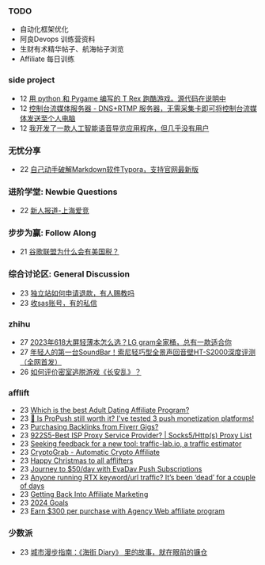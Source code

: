 ### TODO
-  自动化框架优化
-  阿良Devops 训练营资料
-  生财有术精华帖子、航海帖子浏览
-  Affiliate 每日训练

### side project
<!-- sideproject:START -->
-  12 [用 python 和 Pygame 编写的 T Rex 跑酷游戏。源代码在说明中](https://www.youtube.com/watch?v=pZySIXSelCA)
-  12 [控制台流媒体服务器 - DNS+RTMP 服务器，无需采集卡即可将控制台流媒体发送至个人电脑](https://github.com/Aioros/console-streaming-server)
-  12 [我开发了一款人工智能语音导览应用程序，但几乎没有用户](https://www.reddit.com/r/SideProject/comments/18gpp0e/ive_built_an_ai_audio_tour_app_but_have_almost_no/)<!-- sideproject:END -->


### 无忧分享
<!-- ruyo:START -->
-  22 [自己动手破解Markdown软件Typora，支持官网最新版](https://51.ruyo.net/18583.html)<!-- ruyo:END -->

### 进阶学堂: Newbie Questions
<!-- advertcn1:START -->
-  22 [新人报道-上海爱竞](https://www.advertcn.com/thread-113416-1-1.html)<!-- advertcn1:END -->

### 步步为赢: Follow Along
<!-- advertcn2:START -->
-  21 [谷歌联盟为什么会有美国税？](https://www.advertcn.com/thread-113411-1-1.html)<!-- advertcn2:END -->

### 综合讨论区: General Discussion
<!-- advertcn3:START -->
-  23 [独立站如何申请退款，有人赐教吗](https://www.advertcn.com/thread-113428-1-1.html)
-  23 [收sas账号，有的私信](https://www.advertcn.com/thread-113427-1-1.html)<!-- advertcn3:END -->


### zhihu
<!-- zhihu:START -->
-  27 [2023年618大屏轻薄本怎么选？LG gram全家桶，总有一款适合你](http://zhuanlan.zhihu.com/p/632641888?utm_campaign=rss&utm_medium=rss&utm_source=rss&utm_content=title)
-  27 [年轻人的第一台SoundBar！索尼轻巧型全景声回音壁HT-S2000深度评测（全网首发）](http://zhuanlan.zhihu.com/p/630990296?utm_campaign=rss&utm_medium=rss&utm_source=rss&utm_content=title)
-  26 [如何评价密室逃脱游戏《长安乱》？](http://www.zhihu.com/question/563950552/answer/3045961312?utm_campaign=rss&utm_medium=rss&utm_source=rss&utm_content=title)<!-- zhihu:END -->

### afflift
<!-- afflift:START -->
-  23 [Which is the best Adult Dating Affiliate Program?](https://afflift.com/f/threads/which-is-the-best-adult-dating-affiliate-program.12141/)
-  23 [🔔 Is ProPush still worth it? I&#39;ve tested 3 push monetization platforms!](https://afflift.com/f/threads/%F0%9F%94%94-is-propush-still-worth-it-ive-tested-3-push-monetization-platforms.12275/)
-  23 [Purchasing Backlinks from Fiverr Gigs?](https://afflift.com/f/threads/purchasing-backlinks-from-fiverr-gigs.12352/)
-  23 [922S5-Best ISP Proxy Service Provider? | Socks5/Http&lpar;s&rpar; Proxy List](https://afflift.com/f/threads/922s5-best-isp-proxy-service-provider-socks5-http-s-proxy-list.12117/)
-  23 [Seeking feedback for a new tool: traffic-lab.io, a traffic estimator](https://afflift.com/f/threads/seeking-feedback-for-a-new-tool-traffic-lab-io-a-traffic-estimator.12301/)
-  23 [CryptoGrab - Automatic Crypto Affiliate](https://afflift.com/f/threads/cryptograb-automatic-crypto-affiliate.11746/)
-  23 [Happy Christmas to all afflifters](https://afflift.com/f/threads/happy-christmas-to-all-afflifters.12351/)
-  23 [Journey to $50/day with EvaDav Push Subscriptions](https://afflift.com/f/threads/journey-to-50-day-with-evadav-push-subscriptions.11899/)
-  23 [Anyone running RTX keyword/url traffic? It’s been ‘dead’ for a couple of days](https://afflift.com/f/threads/anyone-running-rtx-keyword-url-traffic-it%E2%80%99s-been-%E2%80%98dead%E2%80%99-for-a-couple-of-days.12354/)
-  23 [Getting Back Into Affiliate Marketing](https://afflift.com/f/threads/getting-back-into-affiliate-marketing.12350/)
-  23 [2024 Goals](https://afflift.com/f/threads/2024-goals.12288/)
-  23 [Earn $300 per purchase with Agency Web affiliate program](https://afflift.com/f/threads/earn-300-per-purchase-with-agency-web-affiliate-program.12353/)<!-- afflift:END -->

### 少数派
<!-- sspai:START -->
-  23 [城市漫步指南：《海街 Diary》 里的故事，就在眼前的镰仓](https://sspai.com/post/84660)<!-- sspai:END -->
